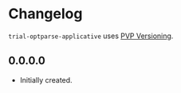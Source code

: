 # Changelog

`trial-optparse-applicative` uses [PVP Versioning][1].

## 0.0.0.0

* Initially created.

[1]: https://pvp.haskell.org
